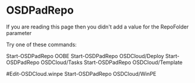 # OSDPadRepo

If you are reading this page then you didn't add a value for the RepoFolder parameter

Try one of these commands:


Start-OSDPadRepo OOBE
Start-OSDPadRepo OSDCloud/Deploy
Start-OSDPadRepo OSDCloud/Tasks
Start-OSDPadRepo OSDCloud/Template

#Edit-OSDCloud.winpe
Start-OSDPadRepo OSDCloud/WinPE